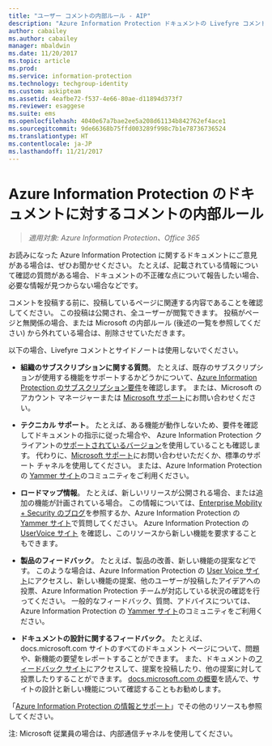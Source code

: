 ```yaml
---
title: "ユーザー コメントの内部ルール - AIP"
description: "Azure Information Protection ドキュメントの Livefyre コメントとサイドバーのスコープと意図。"
author: cabailey
ms.author: cabailey
manager: mbaldwin
ms.date: 11/20/2017
ms.topic: article
ms.prod: 
ms.service: information-protection
ms.technology: techgroup-identity
ms.custom: askipteam
ms.assetid: 4eafbe72-f537-4e66-80ae-d11894d373f7
ms.reviewer: esaggese
ms.suite: ems
ms.openlocfilehash: 4040e67a7bae2ee5a208d61134b842762ef4ace1
ms.sourcegitcommit: 9de66368b75ffd003289f998c7b1e78736736524
ms.translationtype: HT
ms.contentlocale: ja-JP
ms.lasthandoff: 11/21/2017
---
```

# <a name="house-rules-for-comments-on-the-azure-information-protection-documentation"></a>Azure Information Protection のドキュメントに対するコメントの内部ルール

>*適用対象: Azure Information Protection、Office 365*

お読みになった Azure Information Protection に関するドキュメントにご意見がある場合は、ぜひお聞かせください。 たとえば、記載されている情報について確認の質問がある場合、ドキュメントの不正確な点について報告したい場合、必要な情報が見つからない場合などです。 

コメントを投稿する前に、投稿しているページに関連する内容であることを確認してください。 この投稿は公開され、全ユーザーが閲覧できます。 投稿がページと無関係の場合、または Microsoft の内部ルール (後述の一覧を参照してください) から外れている場合は、削除させていただきます。
 
以下の場合、Livefyre コメントとサイドノートは使用しないでください。
 
- **組織のサブスクリプションに関する質問**。 たとえば、既存のサブスクリプションが使用する機能をサポートするかどうかについて、[Azure Information Protection のサブスクリプション要件](./get-started/requirements.md#subscription-for-azure-information-protection)を確認します。 または、Microsoft のアカウント マネージャーまたは [Microsoft サポート](./get-started/information-support.md#to-contact-microsoft-support)にお問い合わせください。

- **テクニカル サポート**。 たとえば、ある機能が動作しないため、要件を確認してドキュメントの指示に従った場合や、 Azure Information Protection クライアントの[サポートされているバージョン](./rms-client/client-version-release-history.md#servicing-information-and-timelines)を使用していることも確認します。 代わりに、[Microsoft サポート](./get-started/information-support.md#to-contact-microsoft-support)にお問い合わせいただくか、標準のサポート チャネルを使用してください。 または、Azure Information Protection の [Yammer サイト](https://www.yammer.com/AskIPTeam)のコミュニティをご利用ください。

- **ロードマップ情報**。 たとえば、新しいリリースが公開される場合、または追加の機能が計画されている場合。 この情報については、[Enterprise Mobility + Security のブログ](https://blogs.technet.microsoft.com/enterprisemobility/?product=azure-information-protection,azure-rights-management-services)を参照するか、Azure Information Protection の [Yammer サイト](https://www.yammer.com/AskIPTeam)で質問してください。 Azure Information Protection の [UserVoice サイト](https://msip.uservoice.com) を確認し、このリソースから新しい機能を要求することもできます。

- **製品のフィードバック**。 たとえば、製品の改善、新しい機能の提案などです。 このような場合は、Azure Information Protection の [User Voice サイト](https://msip.uservoice.com)にアクセスし、新しい機能の提案、他のユーザーが投稿したアイデアへの投票、Azure Information Protection チームが対応している状況の確認を行ってください。 一般的なフィードバック、質問、アドバイスについては、Azure Information Protection の [Yammer サイト](https://www.yammer.com/AskIPTeam)のコミュニティをご利用ください。 

- **ドキュメントの設計に関するフィードバック**。 たとえば、docs.microsoft.com サイトのすべてのドキュメント ページについて、問題や、新機能の要望をレポートすることができます。 また、ドキュメントの[フィードバック サイト](https://msdocs.uservoice.com/forums/364242-general-site-feedback)にアクセスして、提案を投稿したり、他の提案に対して投票したりすることができます。 [docs.microsoft.com の概要](/teamblog/introducing-docs-microsoft-com/)を読んで、サイトの設計と新しい機能について確認することもお勧めします。

「[Azure Information Protection の情報とサポート](./get-started/information-support.md)」でその他のリソースも参照してください。 

注: Microsoft 従業員の場合は、内部通信チャネルを使用してください。

